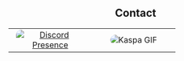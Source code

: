 <h2 align="center">Contact</h2>
<table>
<tr>
<!-- Embed do Discord -->
<td align="center" width="50%">
<a href="https://discord.com/users/215436239376089089" target="_blank">
<img src="https://lanyard.cnrad.dev/api/215436239376089089?theme=dark&showDisplayName=true&idleMessage=AFK&busyMessage=Busy..." 
        alt="Discord Presence" 
        style="border-radius: 10px; max-width: 90%;">
</a>
</td>

<!-- GIF ao lado direito -->
<td align="center" width="50%">
<img src="https://media2.giphy.com/media/v1.Y2lkPTc5MGI3NjExM29jZG8xZGdldG52OGhudTIzY2hjdDZuNW9mNmsyeXNvczBzZGN2ciZlcD12MV9pbnRlcm5hbF9naWZfYnlfaWQmY3Q9Zw/3QK5cHxp7R4gb6DuLa/giphy.gif" 
        alt="Kaspa GIF" 
        style="border-radius: 10px; max-width: 90%;">
</td>
</tr>
</table>
